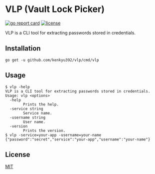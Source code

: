 # VLP (Vault Lock Picker)

[![go report card](https://goreportcard.com/badge/github.com/kenkyu392/vlp)](https://goreportcard.com/report/github.com/kenkyu392/vlp)
[![license](https://img.shields.io/github/license/kenkyu392/vlp.svg)](LICENSE)

VLP is a CLI tool for extracting passwords stored in credentials.

## Installation

```console
go get -u github.com/kenkyu392/vlp/cmd/vlp
```

## Usage

```console
$ vlp -help
VLP is a CLI tool for extracting passwords stored in credentials.
Usage: vlp <options>
  -help
        Prints the help.
  -service string
        Service name.
  -username string
        User name.
  -version
        Prints the version.
$ vlp -service=your-app -username=your-name
{"password":"secret","service":"your-app","username":"your-name"}
```

## License

[MIT](LICENSE)
